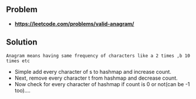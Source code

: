 ## Problem

- **https://leetcode.com/problems/valid-anagram/**

## Solution

`Anagram means having same frequency of characters like a 2 times ,b 10 times etc`

- Simple add every character of s to hashmap and increase count.
- Next, remove every character t from hashmap and decrease count.
- Now check for every character of hashmap if count is 0 or not(can be -1 too)....
